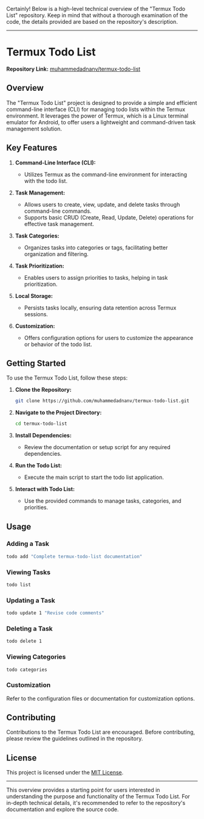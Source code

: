Certainly! Below is a high-level technical overview of the "Termux Todo List" repository. Keep in mind that without a thorough examination of the code, the details provided are based on the repository's description.

---

# Termux Todo List

**Repository Link:** [muhammedadnanv/termux-todo-list](https://github.com/muhammedadnanv/termux-todo-list)

## Overview

The "Termux Todo List" project is designed to provide a simple and efficient command-line interface (CLI) for managing todo lists within the Termux environment. It leverages the power of Termux, which is a Linux terminal emulator for Android, to offer users a lightweight and command-driven task management solution.

## Key Features

1. **Command-Line Interface (CLI):**
   - Utilizes Termux as the command-line environment for interacting with the todo list.

2. **Task Management:**
   - Allows users to create, view, update, and delete tasks through command-line commands.
   - Supports basic CRUD (Create, Read, Update, Delete) operations for effective task management.

3. **Task Categories:**
   - Organizes tasks into categories or tags, facilitating better organization and filtering.

4. **Task Prioritization:**
   - Enables users to assign priorities to tasks, helping in task prioritization.

5. **Local Storage:**
   - Persists tasks locally, ensuring data retention across Termux sessions.

6. **Customization:**
   - Offers configuration options for users to customize the appearance or behavior of the todo list.

## Getting Started

To use the Termux Todo List, follow these steps:

1. **Clone the Repository:**
   ```bash
   git clone https://github.com/muhammedadnanv/termux-todo-list.git
   ```

2. **Navigate to the Project Directory:**
   ```bash
   cd termux-todo-list
   ```

3. **Install Dependencies:**
   - Review the documentation or setup script for any required dependencies.

4. **Run the Todo List:**
   - Execute the main script to start the todo list application.

5. **Interact with Todo List:**
   - Use the provided commands to manage tasks, categories, and priorities.

## Usage

### Adding a Task

```bash
todo add "Complete termux-todo-list documentation"
```

### Viewing Tasks

```bash
todo list
```

### Updating a Task

```bash
todo update 1 "Revise code comments"
```

### Deleting a Task

```bash
todo delete 1
```

### Viewing Categories

```bash
todo categories
```

### Customization

Refer to the configuration files or documentation for customization options.

## Contributing

Contributions to the Termux Todo List are encouraged. Before contributing, please review the guidelines outlined in the repository.

## License

This project is licensed under the [MIT License](https://opensource.org/licenses/MIT).

---

This overview provides a starting point for users interested in understanding the purpose and functionality of the Termux Todo List. For in-depth technical details, it's recommended to refer to the repository's documentation and explore the source code.
